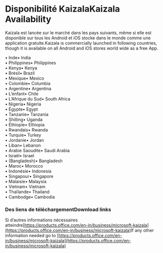 # <a name="kaizala-availability"></a><span data-ttu-id="d2ecf-101">Disponibilité Kaizala</span><span class="sxs-lookup"><span data-stu-id="d2ecf-101">Kaizala Availability</span></span> 
<span data-ttu-id="d2ecf-102">Kaizala est lancée sur le marché dans les pays suivants, même si elle est disponible sur tous les Android et iOS stocke dans le monde comme une application gratuite.</span><span class="sxs-lookup"><span data-stu-id="d2ecf-102">Kaizala is commercially launched in following countries, though it is available on all Android and iOS stores world wide as a free App.</span></span> 

<span data-ttu-id="d2ecf-103">• Inde</span><span class="sxs-lookup"><span data-stu-id="d2ecf-103">•   India</span></span>
<br>
<span data-ttu-id="d2ecf-104">• Philippines</span><span class="sxs-lookup"><span data-stu-id="d2ecf-104">•   Philippines</span></span>
<br>
<span data-ttu-id="d2ecf-105">• Kenya</span><span class="sxs-lookup"><span data-stu-id="d2ecf-105">•   Kenya</span></span>
<br>
<span data-ttu-id="d2ecf-106">• Brésil</span><span class="sxs-lookup"><span data-stu-id="d2ecf-106">•   Brazil</span></span>
<br>
<span data-ttu-id="d2ecf-107">• Mexique</span><span class="sxs-lookup"><span data-stu-id="d2ecf-107">• Mexico</span></span>
<br>
<span data-ttu-id="d2ecf-108">• Colombie</span><span class="sxs-lookup"><span data-stu-id="d2ecf-108">• Columbia</span></span>
<br>
<span data-ttu-id="d2ecf-109">• Argentine</span><span class="sxs-lookup"><span data-stu-id="d2ecf-109">• Argentina</span></span>
<br>
<span data-ttu-id="d2ecf-110">• L’enfant</span><span class="sxs-lookup"><span data-stu-id="d2ecf-110">• Chile</span></span>
<br>
<span data-ttu-id="d2ecf-111">• L’Afrique du Sud</span><span class="sxs-lookup"><span data-stu-id="d2ecf-111">• South Africa</span></span>
<br>
<span data-ttu-id="d2ecf-112">• Nigeria</span><span class="sxs-lookup"><span data-stu-id="d2ecf-112">• Nigeria</span></span>
<br>
<span data-ttu-id="d2ecf-113">• Égypte</span><span class="sxs-lookup"><span data-stu-id="d2ecf-113">• Egypt</span></span>
<br>
<span data-ttu-id="d2ecf-114">• Tanzanie</span><span class="sxs-lookup"><span data-stu-id="d2ecf-114">• Tanzania</span></span>
<br>
<span data-ttu-id="d2ecf-115">• Shilling</span><span class="sxs-lookup"><span data-stu-id="d2ecf-115">• Uganda</span></span>
<br>
<span data-ttu-id="d2ecf-116">• Éthiopie</span><span class="sxs-lookup"><span data-stu-id="d2ecf-116">• Ethiopia</span></span>
<br>
<span data-ttu-id="d2ecf-117">• Rwandais</span><span class="sxs-lookup"><span data-stu-id="d2ecf-117">• Rwanda</span></span>
<br>
<span data-ttu-id="d2ecf-118">• Turquie</span><span class="sxs-lookup"><span data-stu-id="d2ecf-118">• Turkey</span></span>
<br>
<span data-ttu-id="d2ecf-119">• Jordanie</span><span class="sxs-lookup"><span data-stu-id="d2ecf-119">• Jordan</span></span>
<br>
<span data-ttu-id="d2ecf-120">• Liban</span><span class="sxs-lookup"><span data-stu-id="d2ecf-120">• Lebanon</span></span>
<br>
<span data-ttu-id="d2ecf-121">• Arabie Saoudite</span><span class="sxs-lookup"><span data-stu-id="d2ecf-121">• Saudi Arabia</span></span>
<br>
<span data-ttu-id="d2ecf-122">• Israël</span><span class="sxs-lookup"><span data-stu-id="d2ecf-122">• Israel</span></span>
<br>
<span data-ttu-id="d2ecf-123">• (Bangladesh)</span><span class="sxs-lookup"><span data-stu-id="d2ecf-123">• Bangladesh</span></span>
<br>
<span data-ttu-id="d2ecf-124">• Maroc</span><span class="sxs-lookup"><span data-stu-id="d2ecf-124">• Morocco</span></span>
<br>
<span data-ttu-id="d2ecf-125">• Indonésie</span><span class="sxs-lookup"><span data-stu-id="d2ecf-125">• Indonesia</span></span>
<br>
<span data-ttu-id="d2ecf-126">• Singapour</span><span class="sxs-lookup"><span data-stu-id="d2ecf-126">• Singapore</span></span>
<br>
<span data-ttu-id="d2ecf-127">• Malaisie</span><span class="sxs-lookup"><span data-stu-id="d2ecf-127">• Malaysia</span></span>
<br>
<span data-ttu-id="d2ecf-128">• Vietnam</span><span class="sxs-lookup"><span data-stu-id="d2ecf-128">• Vietnam</span></span>
<br>
<span data-ttu-id="d2ecf-129">• Thaïlande</span><span class="sxs-lookup"><span data-stu-id="d2ecf-129">• Thailand</span></span>
<br>
<span data-ttu-id="d2ecf-130">• Cambodge</span><span class="sxs-lookup"><span data-stu-id="d2ecf-130">• Cambodia</span></span>

### <a name="download-links"></a><span data-ttu-id="d2ecf-131">Des liens de téléchargement</span><span class="sxs-lookup"><span data-stu-id="d2ecf-131">Download links</span></span>
<span data-ttu-id="d2ecf-132">Si d’autres informations nécessaires atteindre[https://products.office.com/en-in/business/microsoft-kaizala](https://products.office.com/en-in/business/microsoft-kaizala)</span><span class="sxs-lookup"><span data-stu-id="d2ecf-132">If any other information needed go to [https://products.office.com/en-in/business/microsoft-kaizala](https://products.office.com/en-in/business/microsoft-kaizala)</span></span>

